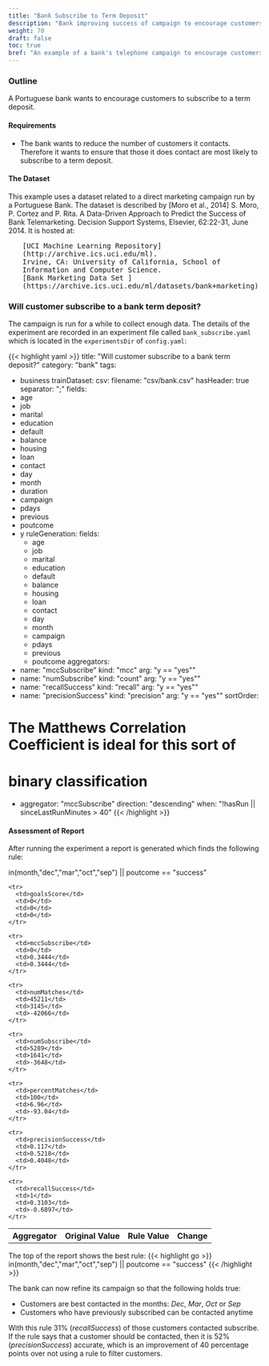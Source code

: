 ```yaml
---
title: "Bank Subscribe to Term Deposit"
description: "Bank improving success of campaign to encourage customers to subscribe to a term deposit"
weight: 70
draft: false
toc: true
bref: "An example of a bank's telephone campaign to encourage customers to subscribe to a term deposit"
---
```


### Outline

A Portuguese bank wants to encourage customers to subscribe to a term deposit.

#### Requirements

  * The bank wants to reduce the number of customers it contacts.  Therefore it wants to ensure that those it does contact are most likely to subscribe to a term deposit.

#### The Dataset
This example uses a dataset related to a direct marketing campaign run by a Portuguese Bank.  The dataset is described by [Moro et al., 2014] S. Moro, P. Cortez and P. Rita. A Data-Driven Approach to Predict the Success of Bank Telemarketing. Decision Support Systems, Elsevier, 62:22-31, June 2014. It is hosted at:<br />
<div style="margin-left: 2em; font-family: monospace;">
  [UCI Machine Learning Repository](http://archive.ics.uci.edu/ml).<br />
  Irvine, CA: University of California, School of Information and
  Computer Science. <br />
  [Bank Marketing Data Set ](https://archive.ics.uci.edu/ml/datasets/bank+marketing)
</div>

### Will customer subscribe to a bank term deposit?
The campaign is run for a while to collect enough data.  The details of the experiment are recorded in an experiment file called `bank_subscribe.yaml` which is located in the `experimentsDir` of `config.yaml`:

{{< highlight yaml >}}
title: "Will customer subscribe to a bank term deposit?"
category: "bank"
tags:
  - business
trainDataset:
  csv:
    filename: "csv/bank.csv"
    hasHeader: true
    separator: ";"
fields:
  - age
  - job
  - marital
  - education
  - default
  - balance
  - housing
  - loan
  - contact
  - day
  - month
  - duration
  - campaign
  - pdays
  - previous
  - poutcome
  - y
ruleGeneration:
  fields:
    - age
    - job
    - marital
    - education
    - default
    - balance
    - housing
    - loan
    - contact
    - day
    - month
    - campaign
    - pdays
    - previous
    - poutcome
aggregators:
  - name: "mccSubscribe"
    kind: "mcc"
    arg: "y == \"yes\""
  - name: "numSubscribe"
    kind: "count"
    arg: "y == \"yes\""
  - name: "recallSuccess"
    kind: "recall"
    arg: "y == \"yes\""
  - name: "precisionSuccess"
    kind: "precision"
    arg: "y == \"yes\""
sortOrder:
  # The Matthews Correlation Coefficient is ideal for this sort of
  # binary classification
  - aggregator: "mccSubscribe"
    direction: "descending"
when: "!hasRun || sinceLastRunMinutes > 40"
{{< /highlight >}}


#### Assessment of Report
After running the experiment a report is generated which finds the following rule:

<div class="rule">
in(month,"dec","mar","oct","sep") || poutcome == "success"
</div>
<div class="aggregators">
  <table>
    <tr>
      <th>Aggregator</th>
      <th>Original Value</th>
      <th>Rule Value</th>
      <th>Change</th>
    </tr>

    <tr>
      <td>goalsScore</td>
      <td>0</td>
      <td>0</td>
      <td>0</td>
    </tr>

    <tr>
      <td>mccSubscribe</td>
      <td>0</td>
      <td>0.3444</td>
      <td>0.3444</td>
    </tr>

    <tr>
      <td>numMatches</td>
      <td>45211</td>
      <td>3145</td>
      <td>-42066</td>
    </tr>

    <tr>
      <td>numSubscribe</td>
      <td>5289</td>
      <td>1641</td>
      <td>-3648</td>
    </tr>

    <tr>
      <td>percentMatches</td>
      <td>100</td>
      <td>6.96</td>
      <td>-93.04</td>
    </tr>

    <tr>
      <td>precisionSuccess</td>
      <td>0.117</td>
      <td>0.5218</td>
      <td>0.4048</td>
    </tr>

    <tr>
      <td>recallSuccess</td>
      <td>1</td>
      <td>0.3103</td>
      <td>-0.6897</td>
    </tr>

  </table>
</div>


The top of the report shows the best rule:
{{< highlight go >}}
in(month,"dec","mar","oct","sep") || poutcome == "success"
{{< /highlight >}}

The bank can now refine its campaign so that the following holds true:

  * Customers are best contacted in the months: _Dec_, _Mar_, _Oct_ or _Sep_
  * Customers who have previously subscribed can be contacted anytime

With this rule 31% (_recallSuccess_) of those customers contacted subscribe.  If the rule says that a customer should be contacted, then it is 52% (_precisionSuccess_) accurate, which is an improvement of 40 percentage points over not using a rule to filter customers.


